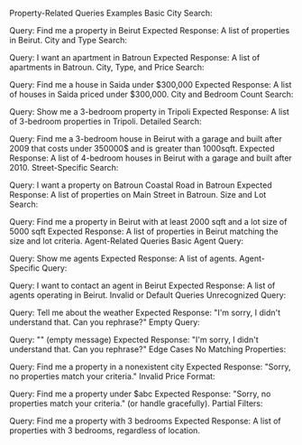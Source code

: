 Property-Related Queries Examples
Basic City Search:

Query: Find me a property in Beirut
Expected Response: A list of properties in Beirut.
City and Type Search:

Query: I want an apartment in Batroun
Expected Response: A list of apartments in Batroun.
City, Type, and Price Search:

Query: Find me a house in Saida under $300,000
Expected Response: A list of houses in Saida priced under $300,000.
City and Bedroom Count Search:

Query: Show me a 3-bedroom property in Tripoli
Expected Response: A list of 3-bedroom properties in Tripoli.
Detailed Search:

Query: Find me a 3-bedroom house in Beirut with a garage and built after 2009 that costs under 350000$ and is greater than 1000sqft.
Expected Response: A list of 4-bedroom houses in Beirut with a garage and built after 2010.
Street-Specific Search:

Query: I want a property on Batroun Coastal Road in Batroun
Expected Response: A list of properties on Main Street in Batroun.
Size and Lot Search:

Query: Find me a property in Beirut with at least 2000 sqft and a lot size of 5000 sqft
Expected Response: A list of properties in Beirut matching the size and lot criteria.
Agent-Related Queries
Basic Agent Query:

Query: Show me agents
Expected Response: A list of agents.
Agent-Specific Query:

Query: I want to contact an agent in Beirut
Expected Response: A list of agents operating in Beirut.
Invalid or Default Queries
Unrecognized Query:

Query: Tell me about the weather
Expected Response: "I'm sorry, I didn't understand that. Can you rephrase?"
Empty Query:

Query: "" (empty message)
Expected Response: "I'm sorry, I didn't understand that. Can you rephrase?"
Edge Cases
No Matching Properties:

Query: Find me a property in a nonexistent city
Expected Response: "Sorry, no properties match your criteria."
Invalid Price Format:

Query: Find me a property under $abc
Expected Response: "Sorry, no properties match your criteria." (or handle gracefully).
Partial Filters:

Query: Find me a property with 3 bedrooms
Expected Response: A list of properties with 3 bedrooms, regardless of location.